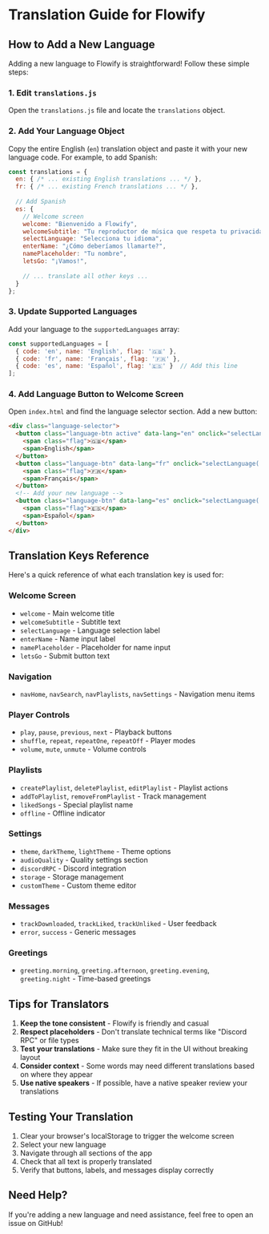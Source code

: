 # Translation Guide for Flowify

## How to Add a New Language

Adding a new language to Flowify is straightforward! Follow these simple steps:

### 1. Edit `translations.js`

Open the `translations.js` file and locate the `translations` object.

### 2. Add Your Language Object

Copy the entire English (`en`) translation object and paste it with your new language code. For example, to add Spanish:

```javascript
const translations = {
  en: { /* ... existing English translations ... */ },
  fr: { /* ... existing French translations ... */ },
  
  // Add Spanish
  es: {
    // Welcome screen
    welcome: "Bienvenido a Flowify",
    welcomeSubtitle: "Tu reproductor de música que respeta tu privacidad",
    selectLanguage: "Selecciona tu idioma",
    enterName: "¿Cómo deberíamos llamarte?",
    namePlaceholder: "Tu nombre",
    letsGo: "¡Vamos!",
    
    // ... translate all other keys ...
  }
};
```

### 3. Update Supported Languages

Add your language to the `supportedLanguages` array:

```javascript
const supportedLanguages = [
  { code: 'en', name: 'English', flag: '🇬🇧' },
  { code: 'fr', name: 'Français', flag: '🇫🇷' },
  { code: 'es', name: 'Español', flag: '🇪🇸' }  // Add this line
];
```

### 4. Add Language Button to Welcome Screen

Open `index.html` and find the language selector section. Add a new button:

```html
<div class="language-selector">
  <button class="language-btn active" data-lang="en" onclick="selectLanguage('en')">
    <span class="flag">🇬🇧</span>
    <span>English</span>
  </button>
  <button class="language-btn" data-lang="fr" onclick="selectLanguage('fr')">
    <span class="flag">🇫🇷</span>
    <span>Français</span>
  </button>
  <!-- Add your new language -->
  <button class="language-btn" data-lang="es" onclick="selectLanguage('es')">
    <span class="flag">🇪🇸</span>
    <span>Español</span>
  </button>
</div>
```

## Translation Keys Reference

Here's a quick reference of what each translation key is used for:

### Welcome Screen
- `welcome` - Main welcome title
- `welcomeSubtitle` - Subtitle text
- `selectLanguage` - Language selection label
- `enterName` - Name input label
- `namePlaceholder` - Placeholder for name input
- `letsGo` - Submit button text

### Navigation
- `navHome`, `navSearch`, `navPlaylists`, `navSettings` - Navigation menu items

### Player Controls
- `play`, `pause`, `previous`, `next` - Playback buttons
- `shuffle`, `repeat`, `repeatOne`, `repeatOff` - Player modes
- `volume`, `mute`, `unmute` - Volume controls

### Playlists
- `createPlaylist`, `deletePlaylist`, `editPlaylist` - Playlist actions
- `addToPlaylist`, `removeFromPlaylist` - Track management
- `likedSongs` - Special playlist name
- `offline` - Offline indicator

### Settings
- `theme`, `darkTheme`, `lightTheme` - Theme options
- `audioQuality` - Quality settings section
- `discordRPC` - Discord integration
- `storage` - Storage management
- `customTheme` - Custom theme editor

### Messages
- `trackDownloaded`, `trackLiked`, `trackUnliked` - User feedback
- `error`, `success` - Generic messages

### Greetings
- `greeting.morning`, `greeting.afternoon`, `greeting.evening`, `greeting.night` - Time-based greetings

## Tips for Translators

1. **Keep the tone consistent** - Flowify is friendly and casual
2. **Respect placeholders** - Don't translate technical terms like "Discord RPC" or file types
3. **Test your translations** - Make sure they fit in the UI without breaking layout
4. **Consider context** - Some words may need different translations based on where they appear
5. **Use native speakers** - If possible, have a native speaker review your translations

## Testing Your Translation

1. Clear your browser's localStorage to trigger the welcome screen
2. Select your new language
3. Navigate through all sections of the app
4. Check that all text is properly translated
5. Verify that buttons, labels, and messages display correctly

## Need Help?

If you're adding a new language and need assistance, feel free to open an issue on GitHub!
